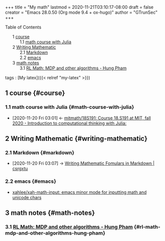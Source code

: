 +++
title = "My math"
lastmod = 2020-11-21T03:10:17-08:00
draft = false
creator = "Emacs 28.0.50 (Org mode 9.4 + ox-hugo)"
author = "GTrunSec"
+++

<style>
  .ox-hugo-toc ul {
    list-style: none;
  }
</style>
<div class="ox-hugo-toc toc">
<div></div>

<div class="heading">Table of Contents</div>

- <span class="section-num">1</span> [course](#course)
    - <span class="section-num">1.1</span> [math course with Julia](#math-course-with-julia)
- <span class="section-num">2</span> [Writing Mathematic](#writing-mathematic)
    - <span class="section-num">2.1</span> [Markdown](#markdown)
    - <span class="section-num">2.2</span> [emacs](#emacs)
- <span class="section-num">3</span> [math notes](#math-notes)
    - <span class="section-num">3.1</span> [RL Math: MDP and other algorithms - Hung Pham](#rl-math-mdp-and-other-algorithms-hung-pham)

</div>
<!--endtoc-->

tags
: [My latex]({{< relref "my-latex" >}})


## <span class="section-num">1</span> course {#course}


### <span class="section-num">1.1</span> math course with Julia {#math-course-with-julia}

-   <span class="timestamp-wrapper"><span class="timestamp">[2020-11-20 Fri 03:01] </span></span> <- [mitmath/18S191: Course 18.S191 at MIT, fall 2020 - Introduction to computational thinking with Julia:](julia.md)


## <span class="section-num">2</span> Writing Mathematic {#writing-mathematic}


### <span class="section-num">2.1</span> Markdown {#markdown}

-   <span class="timestamp-wrapper"><span class="timestamp">[2020-11-20 Fri 03:07] </span></span> -> [Writing Mathematic Fomulars in Markdown | csrgxtu](my-latex.md)


### <span class="section-num">2.2</span> emacs {#emacs}

-   [xahlee/xah-math-input: emacs minor mode for inputting math and unicode chars](https://github.com/xahlee/xah-math-input)


## <span class="section-num">3</span> math notes {#math-notes}


### <span class="section-num">3.1</span> [RL Math: MDP and other algorithms - Hung Pham](https://hungpham2511.github.io/rl/math/markov-decision-process/) {#rl-math-mdp-and-other-algorithms-hung-pham}
